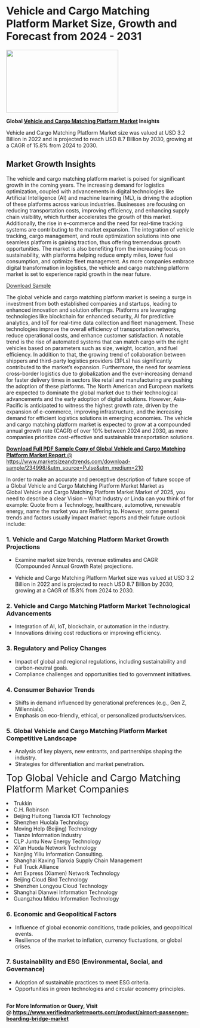<H1>Vehicle and Cargo Matching Platform Market Size, Growth and Forecast from 2024 - 2031</H1><img class="aligncenter size-medium wp-image-584254" src="https://thirdeyenews.in/wp-content/uploads/2024/09/Global-Market-Research-300x168.jpeg" alt="" width="300" height="168" /><p><strong>Global&nbsp;<a href="https://www.marketsizeandtrends.com/download-sample/234998/&amp;utm_source=Pulse&amp;utm_medium=210">Vehicle and Cargo Matching Platform Market</a> Insights</strong></p><p>Vehicle and Cargo Matching Platform Market size was valued at USD 3.2 Billion in 2022 and is projected to reach USD 8.7 Billion by 2030, growing at a CAGR of 15.8% from 2024 to 2030.</p><p><h2>Market Growth Insights</h2> <p>The vehicle and cargo matching platform market is poised for significant growth in the coming years. The increasing demand for logistics optimization, coupled with advancements in digital technologies like Artificial Intelligence (AI) and machine learning (ML), is driving the adoption of these platforms across various industries. Businesses are focusing on reducing transportation costs, improving efficiency, and enhancing supply chain visibility, which further accelerates the growth of this market. Additionally, the rise in e-commerce and the need for real-time tracking systems are contributing to the market expansion. The integration of vehicle tracking, cargo management, and route optimization solutions into one seamless platform is gaining traction, thus offering tremendous growth opportunities. The market is also benefiting from the increasing focus on sustainability, with platforms helping reduce empty miles, lower fuel consumption, and optimize fleet management. As more companies embrace digital transformation in logistics, the vehicle and cargo matching platform market is set to experience rapid growth in the near future.</p> <p><a href="#">Download Sample</a></p> <p>The global vehicle and cargo matching platform market is seeing a surge in investment from both established companies and startups, leading to enhanced innovation and solution offerings. Platforms are leveraging technologies like blockchain for enhanced security, AI for predictive analytics, and IoT for real-time data collection and fleet management. These technologies improve the overall efficiency of transportation networks, reduce operational costs, and enhance customer satisfaction. A notable trend is the rise of automated systems that can match cargo with the right vehicles based on parameters such as size, weight, location, and fuel efficiency. In addition to that, the growing trend of collaboration between shippers and third-party logistics providers (3PLs) has significantly contributed to the market’s expansion. Furthermore, the need for seamless cross-border logistics due to globalization and the ever-increasing demand for faster delivery times in sectors like retail and manufacturing are pushing the adoption of these platforms. The North American and European markets are expected to dominate the global market due to their technological advancements and the early adoption of digital solutions. However, Asia-Pacific is anticipated to witness the highest growth rate, driven by the expansion of e-commerce, improving infrastructure, and the increasing demand for efficient logistics solutions in emerging economies. The vehicle and cargo matching platform market is expected to grow at a compounded annual growth rate (CAGR) of over 10% between 2024 and 2030, as more companies prioritize cost-effective and sustainable transportation solutions.</p> <p><a href="#"></p><p><span class=""><strong>Download Full PDF Sample Copy of Global Vehicle and Cargo Matching Platform Market Report</strong> @ <a href="https://www.marketsizeandtrends.com/download-sample/234998/&amp;utm_source=Pulse&amp;utm_medium=210" target="_blank">https://www.marketsizeandtrends.com/download-sample/234998/&amp;utm_source=Pulse&amp;utm_medium=210</a></span></p><p>In order to make an accurate and perceptive description of future scope of a Global&nbsp;Vehicle and Cargo Matching Platform Market Market as Global&nbsp;Vehicle and Cargo Matching Platform Market Market of 2025, you need to describe a clear Vision &ndash; What Industry or Linda can you think of for example: Quote from a Technology, healthcare, automotive, renewable energy, name the market you are Reffering to. However, some general trends and factors usually impact market reports and their future outlook include:</p><h3>1.&nbsp;<strong>Vehicle and Cargo Matching Platform Market Growth Projections</strong></h3><ul><li>Examine market size trends, revenue estimates and CAGR (Compounded Annual Growth Rate) projections.</li><li><p>Vehicle and Cargo Matching Platform Market size was valued at USD 3.2 Billion in 2022 and is projected to reach USD 8.7 Billion by 2030, growing at a CAGR of 15.8% from 2024 to 2030.</p></li></ul><h3>2.&nbsp;<strong>Vehicle and Cargo Matching Platform Market Technological Advancements</strong></h3><ul><li>Integration of AI, IoT, blockchain, or automation in the industry.</li><li>Innovations driving cost reductions or improving efficiency.</li></ul><h3>3.&nbsp;<strong>Regulatory and Policy Changes</strong></h3><ul><li>Impact of global and regional regulations, including sustainability and carbon-neutral goals.</li><li>Compliance challenges and opportunities tied to government initiatives.</li></ul><h3>4.&nbsp;<strong>Consumer Behavior Trends</strong></h3><ul><li>Shifts in demand influenced by generational preferences (e.g., Gen Z, Millennials).</li><li>Emphasis on eco-friendly, ethical, or personalized products/services.</li></ul><h3>5.&nbsp;<strong>Global Vehicle and Cargo Matching Platform Market Competitive Landscape</strong></h3><ul><li>Analysis of key players, new entrants, and partnerships shaping the industry.</li><li>Strategies for differentiation and market penetration.</li></ul><p data-pm-slice="1 1 []"><span style="color: inherit; font-family: inherit; font-size: 25px;">Top Global Vehicle and Cargo Matching Platform Market Companies</span></p><div class="" data-test-id=""><p><li>Trukkin</li><li> C.H. Robinson</li><li> Beijing Huitong Tianxia IOT Technology</li><li> Shenzhen Huolala Technology</li><li> Moving Help (Beijing) Technology</li><li> Tianze Information Industry</li><li> CLP Juntu New Energy Technology</li><li> Xi'an Huoda Network Technology</li><li> Nanjing Yiliu Information Consulting.</li><li> Shanghai Kaxing Tianxia Supply Chain Management</li><li> Full Truck Alliance</li><li> Ant Express (Xiamen) Network Technology</li><li> Beijing Cloud Bird Technology</li><li> Shenzhen Longyou Cloud Technology</li><li> Shanghai Dianwei Information Technology</li><li> Guangzhou Midou Information Technology</li></p></div><h3>6.&nbsp;<strong>Economic and Geopolitical Factors</strong></h3><ul><li>Influence of global economic conditions, trade policies, and geopolitical events.</li><li>Resilience of the market to inflation, currency fluctuations, or global crises.</li></ul><h3>7.&nbsp;<strong>Sustainability and ESG (Environmental, Social, and Governance)</strong></h3><ul><li>Adoption of sustainable practices to meet ESG criteria.</li><li>Opportunities in green technologies and circular economy principles.</li></ul><h2><strong style="font-size: 14px;">For More Information or Query, Visit @&nbsp;</strong><a style="background-color: #ffffff; font-size: 14px;" href="https://www.marketsizeandtrends.com/report/vehicle-and-cargo-matching-platform-market/" target="_blank">https://www.verifiedmarketreports.com/product/airport-passenger-boarding-bridge-market</a></h2>
